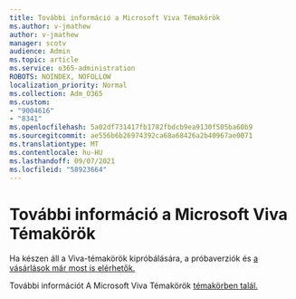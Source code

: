 ```yaml
---
title: További információ a Microsoft Viva Témakörök
ms.author: v-jmathew
author: v-jmathew
manager: scotv
audience: Admin
ms.topic: article
ms.service: o365-administration
ROBOTS: NOINDEX, NOFOLLOW
localization_priority: Normal
ms.collection: Adm_O365
ms.custom:
- "9004616"
- "8341"
ms.openlocfilehash: 5a02df731417fb1782fbdcb9ea9130f505ba60b9
ms.sourcegitcommit: ae556b6b26974392ca68a68426a2b40967ae0071
ms.translationtype: MT
ms.contentlocale: hu-HU
ms.lasthandoff: 09/07/2021
ms.locfileid: "58923664"
---
```

# <a name="learn-more-about-microsoft-viva-topics"></a>További információ a Microsoft Viva Témakörök

Ha készen áll a Viva-témakörök kipróbálására, a próbaverziók és [a vásárlások már most is elérhetők.](https://aka.ms/BuyVivaTopics) 

További információt A Microsoft Viva Témakörök [témakörben talál.](https://docs.microsoft.com/microsoft-365/knowledge/topic-experiences-overview) 
